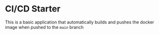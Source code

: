 # CI/CD Starter

This is a basic application that automatically builds and pushes the docker image when pushed to the `main` branch
